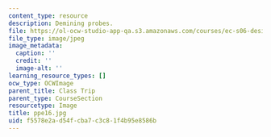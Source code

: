 ```yaml
---
content_type: resource
description: Demining probes.
file: https://ol-ocw-studio-app-qa.s3.amazonaws.com/courses/ec-s06-design-for-demining-spring-2007/f5578e2ad54fcba7c3c81f4b95e8586b_ppe16.jpg
file_type: image/jpeg
image_metadata:
  caption: ''
  credit: ''
  image-alt: ''
learning_resource_types: []
ocw_type: OCWImage
parent_title: Class Trip
parent_type: CourseSection
resourcetype: Image
title: ppe16.jpg
uid: f5578e2a-d54f-cba7-c3c8-1f4b95e8586b
---
```

